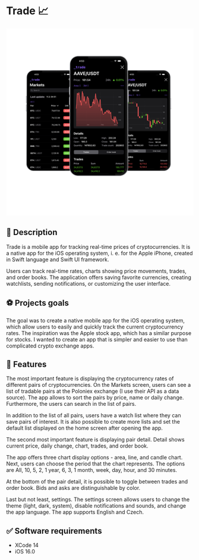 # Trade 📈

![image alt](https://github.com/protyoya/Trade/blob/6fcd82181db9ba8aafee1afbe2ed0897ae9a93ee/mockup.png)

## 📝 Description

Trade is a mobile app for tracking real-time prices of cryptocurrencies. It is a native app for the iOS operating system, i. e. for the Apple iPhone, created in Swift language and Swift UI framework.

Users can track real-time rates, charts showing price movements, trades, and order books. The application offers saving favorite currencies, creating watchlists, sending notifications, or customizing the user interface.



## ⚽️ Projects goals

The goal was to create a native mobile app for the iOS operating system, which allow users to easily and quickly track the current cryptocurrency rates. The inspiration was the Apple stock app, which has a similar purpose for stocks. I wanted to create an app that is simpler and easier to use than complicated crypto exchange apps. 


## 🚀 Features

The most important feature is displaying the cryptocurrency rates of different pairs of cryptocurrencies. On the Markets screen, users can see a list of tradable pairs at the Poloniex exchange (I use their API as a data source). The app allows to sort the pairs by price, name or daily change. Furthermore, the users can search in the list of pairs.

In addition to the list of all pairs, users have a watch list where they can save pairs of interest. It is also possible to create more lists and set the default list displayed on the home screen after opening the app.

The second most important feature is displaying pair detail. Detail shows current price, daily change, chart, trades, and order book.

The app offers three chart display options - area, line, and candle chart. Next, users can choose the period that the chart represents. The options are All, 10, 5, 2, 1 year, 6, 3, 1 month, week, day, hour, and 30 minutes.

At the bottom of the pair detail, it is possible to toggle between trades and order book. Bids and asks are distinguishable by color.

Last but not least, settings. The settings screen allows users to change the theme (light, dark, system), disable notifications and sounds, and change the app language. The app supports English and Czech.

## ✅ Software requirements

- XCode 14 <br>
- iOS 16.0
